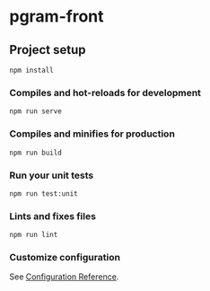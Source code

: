 
# pgram-front


## Project setup
```
npm install
```

### Compiles and hot-reloads for development
```
npm run serve
```

### Compiles and minifies for production
```
npm run build
```


### Run your unit tests
```
npm run test:unit
```


### Lints and fixes files
```
npm run lint
```

### Customize configuration
See [Configuration Reference](https://cli.vuejs.org/config/).

